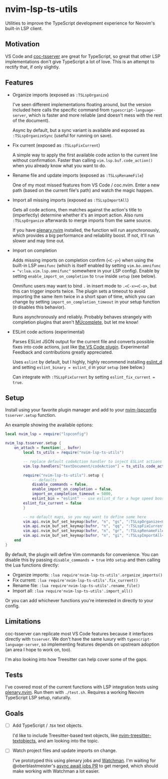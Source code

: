 # nvim-lsp-ts-utils

Utilities to improve the TypeScript development experience for Neovim's
built-in LSP client.

## Motivation

VS Code and [coc-tsserver](https://github.com/neoclide/coc-tsserver) are great
for TypeScript, so great that other LSP implementations don't give TypeScript a
lot of love. This is an attempt to rectify that, if only slightly.

## Features

- Organize imports (exposed as `:TSLspOrganize`)

  I've seen different implementations floating around, but the version included
  here calls the specific command from `typescript-language-server`, which is
  faster and more reliable (and doesn't mess with the rest of the document).

  Async by default, but a sync variant is available and exposed as
  `:TSLspOrganizeSync` (useful for running on save).

- Fix current (exposed as `:TSLspFixCurrent`)

  A simple way to apply the first available code action to the current line
  without confirmation. Faster than calling `vim.lsp.buf.code_action()` when
  you already know what you want to do.

- Rename file and update imports (exposed as `:TSLspRenameFile`)

  One of my most missed features from VS Code / coc.nvim. Enter a new path
  (based on the current file's path) and watch the magic happen.

- Import all missing imports (exposed as `:TSLspImportAll`)

  Gets all code actions, then matches against the action's title to
  (imperfectly) determine whether it's an import action. Also runs
  `:TSLspOrganize` afterwards to merge imports from the same source.

  If you have [plenary.nvim](https://github.com/nvim-lua/plenary.nvim)
  installed, the function will run asynchronously, which provides a big
  performance and reliability boost. If not, it'll run slower and may time out.

- Import on completion

  Adds missing imports on completion confirm (`<C-y>`) when using the built-in
  LSP `omnifunc` (which is itself enabled by setting `vim.bo.omnifunc = "v:lua.vim.lsp.omnifunc"` somewhere in your LSP config). Enable by setting
  `enable_import_on_completion` to `true` inside `setup` (see below).

  Omnifunc users may want to bind `.` in insert mode to `.<C-x><C-o>`, but this
  can trigger imports twice. The plugin sets a timeout to avoid importing the
  same item twice in a short span of time, which you can change by setting
  `import_on_completion_timeout` in your setup function (`0` disables this
  behavior).

  Runs asynchronously and reliably. Probably behaves strangely with completion plugins that aren't
  [MUcomplete](https://github.com/lifepillar/vim-mucomplete), but let me know!

- ESLint code actions (experimental)

  Parses ESLint JSON output for the current file and converts possible fixes
  into code actions, just like [the VS Code
  plugin](https://github.com/Microsoft/vscode-eslint). Experimental! Feedback
  and contributions greatly appreciated.

  Uses `eslint` by default, but I highly, highly recommend installing
  [eslint_d](https://github.com/mantoni/eslint_d.js) and setting `eslint_binary = eslint_d` in your `setup` (see below.)

  Can integrate with `:TSLspFixCurrent` by setting `eslint_fix_current = true`.

## Setup

Install using your favorite plugin manager and add to your
[nvim-lspconfig](https://github.com/neovim/nvim-lspconfig) `tsserver.setup` function.

An example showing the available options:

```lua
local nvim_lsp = require("lspconfig")

nvim_lsp.tsserver.setup {
    on_attach = function(_, bufnr)
        local ts_utils = require("nvim-lsp-ts-utils")

        -- replace default codeAction handler to inject ESLint actions
        vim.lsp.handlers["textDocument/codeAction"] = ts_utils.code_action_handler

        require("nvim-lsp-ts-utils").setup {
            -- defaults
            disable_commands = false,
            enable_import_on_completion = false,
            import_on_completion_timeout = 5000,
            eslint_bin = "eslint" -- use eslint_d for a huge speed boost,
	    eslint_fix_current = false
        }

        -- no default maps, so you may want to define some here
        vim.api.nvim_buf_set_keymap(bufnr, "n", "gs", ":TSLspOrganize<CR>", {silent = true})
        vim.api.nvim_buf_set_keymap(bufnr, "n", "qq", ":TSLspFixCurrent<CR>", {silent = true})
        vim.api.nvim_buf_set_keymap(bufnr, "n", "gr", ":TSLspRenameFile<CR>", {silent = true})
        vim.api.nvim_buf_set_keymap(bufnr, "n", "gi", ":TSLspImportAll<CR>", {silent = true})
    end
}
```

By default, the plugin will define Vim commands for convenience. You can
disable this by passing `disable_commands = true` into `setup` and then calling
the Lua functions directly:

- Organize imports: `:lua require'nvim-lsp-ts-utils'.organize_imports()`
- Fix current: `:lua require'nvim-lsp-ts-utils'.fix_current()`
- Rename file: `:lua require'nvim-lsp-ts-utils'.rename_file()`
- Import all: `:lua require'nvim-lsp-ts-utils'.import_all()`

Or you can add whichever functions you're interested in directly to your config.

## Limitations

coc-tsserver can replicate most VS Code features because it interfaces directly
with `tsserver`. We don't have the same luxury with
`typescript-language-server`, so implementing features depends on upstream
adoption (an area I hope to work on, too).

I'm also looking into how Treesitter can help cover some of the gaps.

## Tests

I've covered most of the current functions with LSP integration tests using
[plenary.nvim](https://github.com/nvim-lua/plenary.nvim). Run them with
`./test.sh`. Requires a working Neovim TypeScript LSP setup, naturally.

## Goals

- [ ] Add TypeScript / .tsx text objects.

  I'd like to include Treesitter-based text objects, like
  [nvim-treesitter-textobjects](https://github.com/nvim-treesitter/nvim-treesitter-textobjects),
  and am looking into the topic.

- [ ] Watch project files and update imports on change.

  I've prototyped this using plenary jobs and
  [Watchman](https://facebook.github.io/watchman/). I'm waiting for
  @oberblastmeister's [async await jobs PR](https://github.com/nvim-lua/plenary.nvim/pull/101) to
  get merged, which should make working with Watchman a lot easier.
